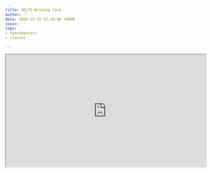 ```yaml
---
title: IELTS Writing Task
author: ''
date: 2018-12-15 12:18:40 +0000
cover: ''
tags:
- toastmasters
- classes

---
```

<iframe src="https://www.aparat.com/video/video/embed/videohash/g71QX/vt/frame" height="360" width="640" allowFullScreen="true" webkitallowfullscreen="true" mozallowfullscreen="true" ></iframe>